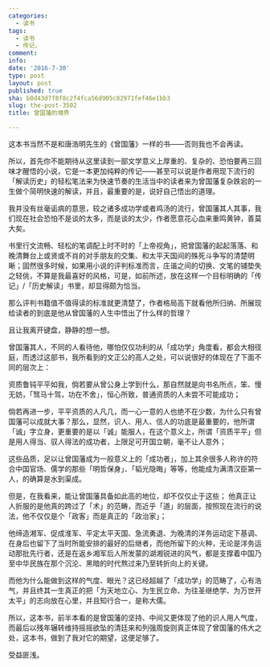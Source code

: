 ```yaml
---
categories:
  - 读书
tags:
  - 读书
  - 传记，
comment: 
info: 
date: '2016-7-30'
type: post
layout: post
published: true
sha: b0d43d7f8f8c2f4fca56d905c82971fef46e1bb3
slug: the-post-3502
title: 曾国藩的境界

---
```

这本书当然不是和唐浩明先生的《曾国藩》一样的书——否则我也不会再读。

所以，首先你不能期待从这里读到一部文学意义上厚重的、复杂的、恐怕要再三回味才醒悟的小说，它是一本更加纯粹的传记——甚至可以说是作者用现下流行的「解读历史」的轻松笔法来为快速节奏的生活当中的读者来为曾国藩复杂跌宕的一生做个简明快速的解读，并且，最重要的是，说好自己悟出的道理。

我并没有丝毫诟病的意思，较之诸多成功学或者鸡汤的流行，曾国藩其人其事，我们现在社会恐怕不是谈的太多，而是谈的太少，作者愿意花心血来重鸣黄钟，善莫大矣。

书里行文流畅、轻松的笔调配上时不时的「上帝视角」，把曾国藩的起起落落、和晚清舞台上或贤或不肖的对手朋友的交集、和太平天国间的殊死斗争写的清楚明晰；固然很多时候，如果用小说的评判标准而言，庄谐之间的切换、文笔的铺垫失之轻佻，不算是我最喜好的风格，可是，如前所述，放在这样一个目标明确的「传记」/「历史解读」书里，却显得颇为恰当。

那么评判书籍值不值得读的标准就更清楚了，作者格局高下就看他所归纳、所展现给读者的到底是他从曾国藩的人生中悟出了什么样的哲理？

且让我离开键盘，静静的想一想。

曾国藩其人，不同的人看待他，哪怕仅仅功利的从「成功学」角度看，都会大相径庭，而透过这部书，我所看到的文正公的高人之处，可以说很好的体现在了下面不同的层次上：

资质鲁钝平平如我，倘若要从曾公身上学到什么，那自然就是向书名所点，笨、慢无妨，「驽马十驾，功在不舍」，恒心所致，普通资质的人未尝不可能成功；

倘若再进一步，平平资质的人凡几，而一心一意的人也绝不在少数，为什么只有曾国藩可以成就大事？那么，显然，识人、用人、信人的功底是最重要的，他所谓「诚」字立身，更重要的是以「诚」能服人，在这个意义上，所谓「资质平平」但是用人得当、驭人得法的成功者，上限足可开国立朝，毫不让人意外；

这些品质，足以让曾国藩成为一般意义上的「成功者」，加上其余很多人称许的符合中国官场、儒学的那些「明哲保身」、「韬光隐晦」等等，他能成为满清汉臣第一人，的确算是水到渠成。

但是，在我看来，能让曾国藩具备如此高的地位，却不仅仅止于这些； 他真正让人折服的是他真的跨过了「术」的范畴，而近乎「道」的层面，按照现在流行的说法，他不仅仅是个「政客」而是真正的「政治家」；

他缔造湘军、促成淮军、平定太平天国、急流勇退、为晚清的洋务运动定下基调、在身后也留下了当时所能安排的最好的后继者，而他所留下的火种，无论是洋务运动那批先行者，还是在返乡湘军后人所发蒙的湖湘锐进的风气，都是支撑着中国乃至中华民族在那个沉沦、黑暗的时代熬过来乃至转折向上的关键。

而他为什么能做到这样的气度、眼光？这已经超越了「成功学」的范畴了，心有浩气，并且终其一生真正的把「为天地立心、为生民立命、为往圣继绝学、为万世开太平」的志向放在心里，并且知行合一，是称大儒。

所以，这本书，前半本看的是曾国藩的坚持、中间又更体现了他的识人用人气度，而最后以残年辗转维持摇摇欲坠的清廷来和列强周旋则真正体现了曾国藩的伟大之处，这本书，做到了我对它的期望，这便足够了。

受益匪浅。




